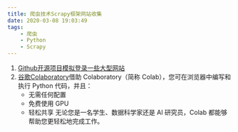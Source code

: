 ```yaml
---
title: 爬虫技术Scrapy框架网站收集
date: 2020-03-08 19:03:49
tags: 
    - 爬虫
    - Python
    - Scrapy
---
```


1. [Github开源项目模拟登录一些大型网站](https://github.com/Kr1s77/awesome-python-login-model)
2. [谷歌Colaboratory](https://colab.research.google.com/notebooks/intro.ipynb#scrollTo=5fCEDCU_qrC0)借助 Colaboratory（简称 Colab），您可在浏览器中编写和执行 Python 代码，并且：
   * 无需任何配置
   * 免费使用 GPU
   * 轻松共享
  无论您是一名学生、数据科学家还是 AI 研究员，Colab 都能够帮助您更轻松地完成工作。